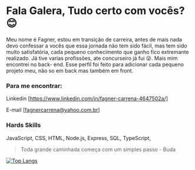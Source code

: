  # Fala Galera, Tudo certo com vocês? 😊 

Meu nome é Fagner, estou em transição de carreira, antes de mais nada devo confessar a vocês que essa jornada não tem sido  fácil, mas tem sido muito satisfatória, cada pequeno conhecimento que ganho fico extremante realizado. Já tive varias profissões, ate concurseiro já fui 😜. Mais mim encontrei no back- end.
Esse perfil foi feito para adicionar cada pequeno projeto meu, não so em back mas também em front.

### Para me encontrar:

   
Linkedin  [https://www.linkedin.com/in/fagner-carrena-4647502a/]

E-mail    [fagnercarrena@yahoo.com.br]

### Hards Skills

JavaScript, CSS, HTML, Node.js, Express, SQL, TypeScript,

  >Toda grande caminhada começa com um simples passo - Buda
  
  [![Top Langs](https://github-readme-stats.vercel.app/api/top-langs/?username=FagnerCarrena)](https://github.com/fagnercarrena)

